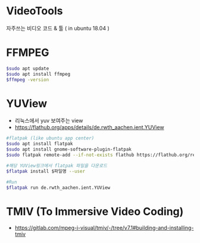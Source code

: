 # VideoTools
자주쓰는 비디오 코드 & 툴 ( in ubuntu 18.04 )

# FFMPEG
```sh
$sudo apt update
$sudo apt install ffmpeg
$ffmpeg -version
```


# YUView
- 리눅스에서 yuv 보여주는 view
- https://flathub.org/apps/details/de.rwth_aachen.ient.YUView
```sh
#flatpak (like ubuntu app center) 
$sudo apt install flatpak
$sudo apt install gnome-software-plugin-flatpak
$sudo flatpak remote-add --if-not-exists flathub https://flathub.org/repo/flathub.flatpakrepo

#해당 YUView링크에서 flatpak 파일을 다운로드
$flatpak install $파일명 --user

#Run
$flatpak run de.rwth_aachen.ient.YUView
```

# TMIV (To Immersive Video Coding)
- https://gitlab.com/mpeg-i-visual/tmiv/-/tree/v7.1#building-and-installing-tmiv
